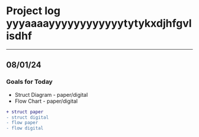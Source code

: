 # Project log yyyaaaayyyyyyyyyyyytytykxdjhfgvlisdhf

---

## 08/01/24

### Goals for Today

- Struct Diagram - paper/digital
- Flow Chart - paper/digital

```diff
+ struct paper
- struct digital
- flow paper
- flow digital
```
